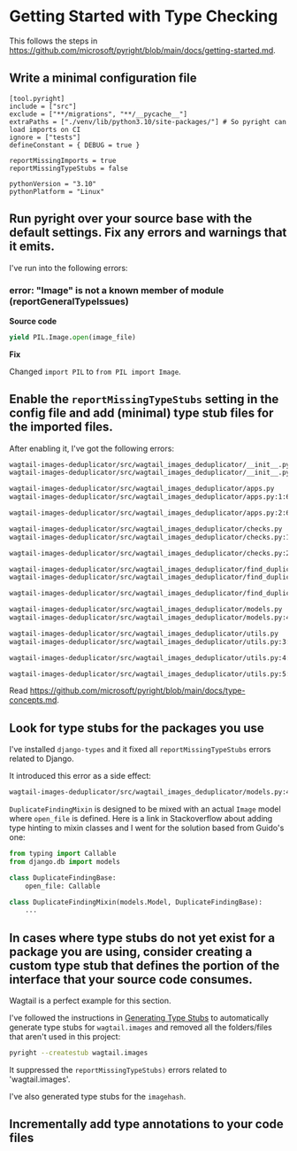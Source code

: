 # Getting Started with Type Checking

This follows the steps in https://github.com/microsoft/pyright/blob/main/docs/getting-started.md.

## Write a minimal configuration file

```
[tool.pyright]
include = ["src"]
exclude = ["**/migrations", "**/__pycache__"]
extraPaths = ["./venv/lib/python3.10/site-packages/"] # So pyright can load imports on CI
ignore = ["tests"]
defineConstant = { DEBUG = true }

reportMissingImports = true
reportMissingTypeStubs = false

pythonVersion = "3.10"
pythonPlatform = "Linux"
```

## Run pyright over your source base with the default settings. Fix any errors and warnings that it emits.

I've run into the following errors:

### error: "Image" is not a known member of module (reportGeneralTypeIssues)

**Source code**

```python
yield PIL.Image.open(image_file)
```

**Fix**

Changed `import PIL` to `from PIL import Image`.

## Enable the `reportMissingTypeStubs` setting in the config file and add (minimal) type stub files for the imported files.

After enabling it, I've got the following errors:

```bash
wagtail-images-deduplicator/src/wagtail_images_deduplicator/__init__.py
wagtail-images-deduplicator/src/wagtail_images_deduplicator/__init__.py:1:8 - error: Stub file not found for "wagtail.images.utils" (reportMissingTypeStubs)

wagtail-images-deduplicator/src/wagtail_images_deduplicator/apps.py
wagtail-images-deduplicator/src/wagtail_images_deduplicator/apps.py:1:6 - error: Stub file not found for "django.apps" (reportMissingTypeStubs)

wagtail-images-deduplicator/src/wagtail_images_deduplicator/apps.py:2:6 - error: Stub file not found for "django.core.checks" (reportMissingTypeStubs)

wagtail-images-deduplicator/src/wagtail_images_deduplicator/checks.py
wagtail-images-deduplicator/src/wagtail_images_deduplicator/checks.py:1:6 - error: Stub file not found for "django.core.checks" (reportMissingTypeStubs)

wagtail-images-deduplicator/src/wagtail_images_deduplicator/checks.py:2:6 - error: Stub file not found for "wagtail.images" (reportMissingTypeStubs)

wagtail-images-deduplicator/src/wagtail_images_deduplicator/find_duplicates.py
wagtail-images-deduplicator/src/wagtail_images_deduplicator/find_duplicates.py:1:6 - error: Stub file not found for "django.db.models" (reportMissingTypeStubs)

wagtail-images-deduplicator/src/wagtail_images_deduplicator/find_duplicates.py:2:6 - error: Stub file not found for "wagtail.images" (reportMissingTypeStubs)

wagtail-images-deduplicator/src/wagtail_images_deduplicator/models.py
wagtail-images-deduplicator/src/wagtail_images_deduplicator/models.py:4:6 - error: Stub file not found for "django.db" (reportMissingTypeStubs)

wagtail-images-deduplicator/src/wagtail_images_deduplicator/utils.py
wagtail-images-deduplicator/src/wagtail_images_deduplicator/utils.py:3:8 - error: Stub file not found for "imagehash" (reportMissingTypeStubs)

wagtail-images-deduplicator/src/wagtail_images_deduplicator/utils.py:4:6 - error: Stub file not found for "django.conf" (reportMissingTypeStubs)

wagtail-images-deduplicator/src/wagtail_images_deduplicator/utils.py:5:6 - error: Stub file not found for "django.core.exceptions" (reportMissingTypeStubs)
```

Read https://github.com/microsoft/pyright/blob/main/docs/type-concepts.md.

## Look for type stubs for the packages you use

I've installed `django-types` and it fixed all `reportMissingTypeStubs` errors related to Django.

It introduced this error as a side effect:

```bash
wagtail-images-deduplicator/src/wagtail_images_deduplicator/models.py:42:19 - error: Cannot access member "open_file" for type "DuplicateFindingMixin"
```

`DuplicateFindingMixin` is designed to be mixed with an actual `Image` model where `open_file` is defined. Here is a link in Stackoverflow about adding type hinting to mixin classes and I went for the solution based from Guido's one:

```python
from typing import Callable
from django.db import models

class DuplicateFindingBase:
    open_file: Callable

class DuplicateFindingMixin(models.Model, DuplicateFindingBase):
    ...
```

## In cases where type stubs do not yet exist for a package you are using, consider creating a custom type stub that defines the portion of the interface that your source code consumes.

Wagtail is a perfect example for this section.

I've followed the instructions in [Generating Type Stubs](https://github.com/microsoft/pyright/blob/main/docs/type-stubs.md#generating-type-stubs) to automatically generate type stubs for `wagtail.images` and removed all the folders/files that aren't used in this project:

```bash
pyright --createstub wagtail.images
```

It suppressed the `reportMissingTypeStubs)` errors related to 'wagtail.images'.

I've also generated type stubs for the `imagehash`.

## Incrementally add type annotations to your code files

